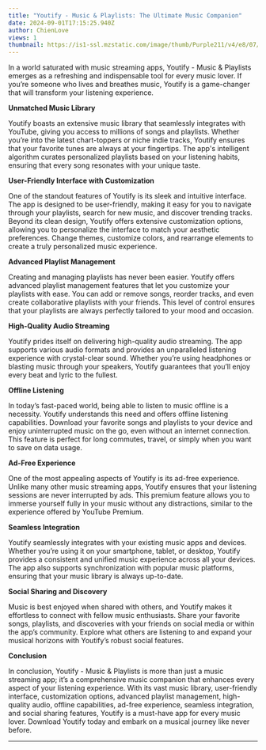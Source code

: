 ```yaml
---
title: "Youtify - Music & Playlists: The Ultimate Music Companion"
date: 2024-09-01T17:15:25.940Z
author: ChienLove
views: 1
thumbnail: https://is1-ssl.mzstatic.com/image/thumb/Purple211/v4/e8/07/90/e8079016-0add-2c0a-a3d0-a15b58fccb3c/AppIcon-1x_U007epad-0-0-85-220-0.png/300x300bb.jpg
---
```

In a world saturated with music streaming apps, Youtify - Music & Playlists emerges as a refreshing and indispensable tool for every music lover. If you’re someone who lives and breathes music, Youtify is a game-changer that will transform your listening experience.

**Unmatched Music Library**

Youtify boasts an extensive music library that seamlessly integrates with YouTube, giving you access to millions of songs and playlists. Whether you’re into the latest chart-toppers or niche indie tracks, Youtify ensures that your favorite tunes are always at your fingertips. The app's intelligent algorithm curates personalized playlists based on your listening habits, ensuring that every song resonates with your unique taste.

**User-Friendly Interface with Customization**

One of the standout features of Youtify is its sleek and intuitive interface. The app is designed to be user-friendly, making it easy for you to navigate through your playlists, search for new music, and discover trending tracks. Beyond its clean design, Youtify offers extensive customization options, allowing you to personalize the interface to match your aesthetic preferences. Change themes, customize colors, and rearrange elements to create a truly personalized music experience.

**Advanced Playlist Management**

Creating and managing playlists has never been easier. Youtify offers advanced playlist management features that let you customize your playlists with ease. You can add or remove songs, reorder tracks, and even create collaborative playlists with your friends. This level of control ensures that your playlists are always perfectly tailored to your mood and occasion.

**High-Quality Audio Streaming**

Youtify prides itself on delivering high-quality audio streaming. The app supports various audio formats and provides an unparalleled listening experience with crystal-clear sound. Whether you’re using headphones or blasting music through your speakers, Youtify guarantees that you’ll enjoy every beat and lyric to the fullest.

**Offline Listening**

In today’s fast-paced world, being able to listen to music offline is a necessity. Youtify understands this need and offers offline listening capabilities. Download your favorite songs and playlists to your device and enjoy uninterrupted music on the go, even without an internet connection. This feature is perfect for long commutes, travel, or simply when you want to save on data usage.

**Ad-Free Experience**

One of the most appealing aspects of Youtify is its ad-free experience. Unlike many other music streaming apps, Youtify ensures that your listening sessions are never interrupted by ads. This premium feature allows you to immerse yourself fully in your music without any distractions, similar to the experience offered by YouTube Premium.

**Seamless Integration**

Youtify seamlessly integrates with your existing music apps and devices. Whether you’re using it on your smartphone, tablet, or desktop, Youtify provides a consistent and unified music experience across all your devices. The app also supports synchronization with popular music platforms, ensuring that your music library is always up-to-date.

**Social Sharing and Discovery**

Music is best enjoyed when shared with others, and Youtify makes it effortless to connect with fellow music enthusiasts. Share your favorite songs, playlists, and discoveries with your friends on social media or within the app’s community. Explore what others are listening to and expand your musical horizons with Youtify’s robust social features.

**Conclusion**

In conclusion, Youtify - Music & Playlists is more than just a music streaming app; it’s a comprehensive music companion that enhances every aspect of your listening experience. With its vast music library, user-friendly interface, customization options, advanced playlist management, high-quality audio, offline capabilities, ad-free experience, seamless integration, and social sharing features, Youtify is a must-have app for every music lover. Download Youtify today and embark on a musical journey like never before.

- - -